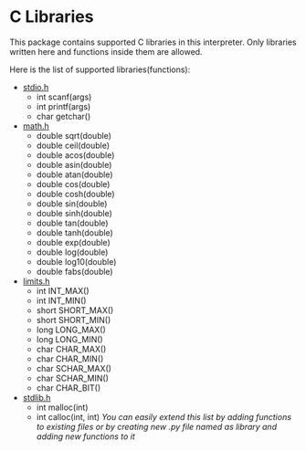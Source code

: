 # C Libraries

This package contains supported C libraries in this interpreter. Only libraries written here and functions inside them are allowed.

Here is the list of supported libraries(functions):

* [stdio.h](stdio.py)
    * int scanf(args)
    * int printf(args)
    * char getchar()
* [math.h](math.py)
    * double sqrt(double)
    * double ceil(double)
    * double acos(double)
    * double asin(double)
    * double atan(double)
    * double cos(double)
    * double cosh(double)
    * double sin(double)
    * double sinh(double)
    * double tan(double)
    * double tanh(double)
    * double exp(double)
    * double log(double)
    * double log10(double)
    * double fabs(double)
 * [limits.h](limits.py)
   * int INT_MAX()
   * int INT_MIN()
   * short SHORT_MAX()
   * short SHORT_MIN()
   * long LONG_MAX()
   * long LONG_MIN()
   * char CHAR_MAX()
   * char CHAR_MIN()
   * char SCHAR_MAX()
   * char SCHAR_MIN()
   * char CHAR_BIT()
* [stdlib.h](stdib.py)
   * int malloc(int)
   * int calloc(int, int)
*You can easily extend this list by adding functions to existing files or by creating new .py file named as library and adding new functions to it*
